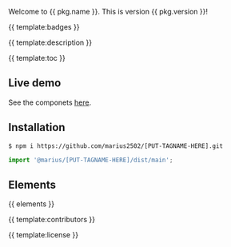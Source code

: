 Welcome to {{ pkg.name }}. This is version {{ pkg.version }}!

{{ template:badges }}

{{ template:description }}

{{ template:toc }}

## Live demo

See the componets [here](https://bongarts.net).

## Installation

```
$ npm i https://github.com/marius2502/[PUT-TAGNAME-HERE].git
```

```javascript
import '@marius/[PUT-TAGNAME-HERE]/dist/main';
```

## Elements

{{ elements }}

{{ template:contributors }}

{{ template:license }}



